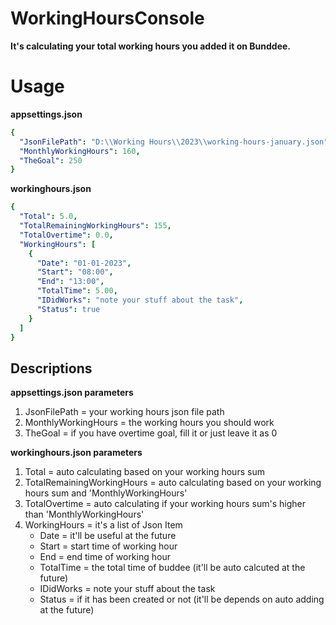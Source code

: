 # WorkingHoursConsole
**It's calculating your total working hours you added it on Bunddee.**

# Usage
**appsettings.json**
```yaml
{
  "JsonFilePath": "D:\\Working Hours\\2023\\working-hours-january.json",
  "MonthlyWorkingHours": 160,
  "TheGoal": 250
}
```

**workinghours.json**
```yaml
{
  "Total": 5.0,
  "TotalRemainingWorkingHours": 155,
  "TotalOvertime": 0.0,
  "WorkingHours": [
    {
      "Date": "01-01-2023",
      "Start": "08:00",
      "End": "13:00",
      "TotalTime": 5.00,
      "IDidWorks": "note your stuff about the task",
      "Status": true
    }
  ]
}
```

## Descriptions 
**appsettings.json parameters**
1. JsonFilePath = your working hours json file path
2. MonthlyWorkingHours = the working hours you should work
3. TheGoal = if you have overtime goal, fill it or just leave it as 0

**workinghours.json parameters**
1. Total = auto calculating based on your working hours sum
2. TotalRemainingWorkingHours = auto calculating based on your working hours sum and 'MonthlyWorkingHours'
3. TotalOvertime = auto calculating if your working hours sum's higher than 'MonthlyWorkingHours'
4. WorkingHours = it's a list of Json Item
   - Date = it'll be useful at the future
   - Start = start time of working hour
   - End = end time of working hour 
   - TotalTime = the total time of buddee (it'll be auto calcuted at the future)
   - IDidWorks = note your stuff about the task
   - Status = if it has been created or not (it'll be depends on auto adding at the future)
